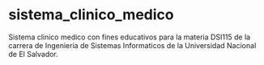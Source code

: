 # sistema_clinico_medico
Sistema clinico medico con fines educativos para la materia DSI115 de la carrera de Ingenieria de Sistemas Informaticos de la Universidad Nacional de El Salvador.
